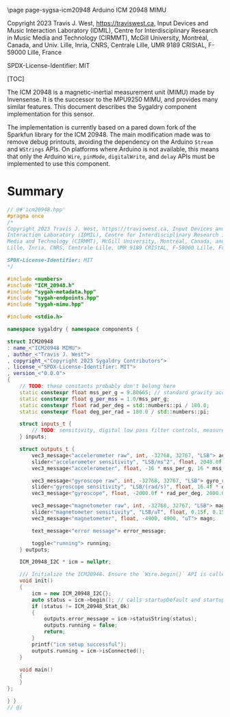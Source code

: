 \page page-sygsa-icm20948 Arduino ICM 20948 MIMU

Copyright 2023 Travis J. West, https://traviswest.ca, Input Devices and Music
Interaction Laboratory (IDMIL), Centre for Interdisciplinary Research in Music
Media and Technology (CIRMMT), McGill University, Montréal, Canada, and Univ.
Lille, Inria, CNRS, Centrale Lille, UMR 9189 CRIStAL, F-59000 Lille, France

SPDX-License-Identifier: MIT

[TOC]

The ICM 20948 is a magnetic-inertial measurement unit (MIMU) made by
Invensense. It is the successor to the MPU9250 MIMU, and provides many similar
features. This document describes the Sygaldry component implementation for
this sensor.

The implementation is currently based on a pared down fork of the Sparkfun
library for the ICM 20948. The main modification made was to remove debug
printouts, avoiding the dependency on the Arduino `Stream` and `WStrings` APIs.
On platforms where Arduino is not available, this means that only the Arduino
`Wire`, `pinMode`, `digitalWrite`, and `delay` APIs must be implemented to use
this component.

# Summary

```cpp
// @#'icm20948.hpp'
#pragma once
/*
Copyright 2023 Travis J. West, https://traviswest.ca, Input Devices and Music
Interaction Laboratory (IDMIL), Centre for Interdisciplinary Research in Music
Media and Technology (CIRMMT), McGill University, Montréal, Canada, and Univ.
Lille, Inria, CNRS, Centrale Lille, UMR 9189 CRIStAL, F-59000 Lille, France

SPDX-License-Identifier: MIT
*/

#include <numbers>
#include "ICM_20948.h"
#include "sygah-metadata.hpp"
#include "sygah-endpoints.hpp"
#include "sygah-mimu.hpp"

#include <stdio.h>

namespace sygaldry { namespace components {

struct ICM20948
: name_<"ICM20948 MIMU">
, author_<"Travis J. West">
, copyright_<"Copyright 2023 Sygaldry Contributors">
, license_<"SPDX-License-Identifier: MIT">
, version_<"0.0.0">
{
    // TODO: these constants probably don't belong here
    static constexpr float mss_per_g = 9.80665; // standard gravity according to Wikipedia, citing the International Bureau of Weights and Measures
    static constexpr float g_per_mss = 1.0/mss_per_g;
    static constexpr float rad_per_deg = std::numbers::pi / 180.0;
    static constexpr float deg_per_rad = 180.0 / std::numbers::pi;

    struct inputs_t {
        // TODO: sensitivity, digital low pass filter controls, measurement rate, etc.
    } inputs;

    struct outputs_t {
        vec3_message<"accelerometer raw", int, -32768, 32767, "LSB"> accl_raw;
        slider<"accelerometer sensitivity", "LSB/ms^2", float, 2048.0f * g_per_mss, 16384.0f * g_per_mss, 16384.0f * g_per_mss> accl_sensitivity;
        vec3_message<"accelerometer", float, -16 * mss_per_g, 16 * mss_per_g, "ms^2"> accl;

        vec3_message<"gyroscope raw", int, -32768, 32767, "LSB"> gyro_raw;
        slider<"gyroscope sensitivity", "LSB/(rad/s)", float, 16.4f * deg_per_rad, 131.0f * deg_per_rad, 131.0f * deg_per_rad> gyro_sensitivity;
        vec3_message<"gyroscope", float, -2000.0f * rad_per_deg, 2000.0f * rad_per_deg, "rad/s"> gyro;

        vec3_message<"magnetometer raw", int, -32768, 32767, "LSB"> magn_raw;
        slider<"magnetometer sensitivity", "LSB/uT", float, 0.15f, 0.15f, 0.15f> magn_sensitivity;
        vec3_message<"magnetometer", float, -4900, 4900, "uT"> magn;

        text_message<"error message"> error_message;

        toggle<"running"> running;
    } outputs;

    ICM_20948_I2C * icm = nullptr;

    /// Initialize the ICM20948. Ensure the `Wire.begin()` API is called before this subroutine runs.
    void init()
    {
        icm = new ICM_20948_I2C{};
        auto status = icm->begin(); // calls startupDefault and startupMagnetometer
        if (status != ICM_20948_Stat_Ok)
        {
            outputs.error_message = icm->statusString(status);
            outputs.running = false;
            return;
        }
        printf("icm setup successful");
        outputs.running = icm->isConnected();
    }

    void main()
    {
    }
};

} }
// @/
```
